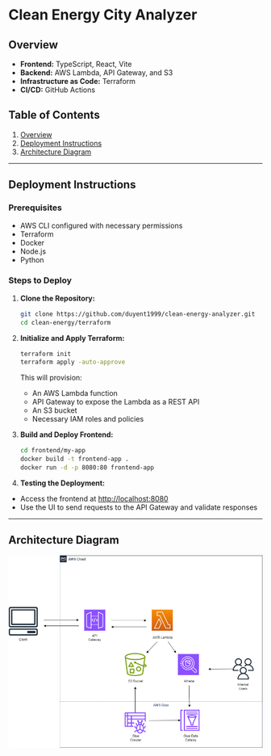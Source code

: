 # Clean Energy City Analyzer

## Overview

- **Frontend:** TypeScript, React, Vite
- **Backend:** AWS Lambda, API Gateway, and S3
- **Infrastructure as Code:** Terraform
- **CI/CD:** GitHub Actions

## Table of Contents
1. [Overview](#overview)
2. [Deployment Instructions](#deployment-instructions)
3. [Architecture Diagram](#architecture-diagram)

---

## Deployment Instructions

### Prerequisites
- AWS CLI configured with necessary permissions
- Terraform
- Docker
- Node.js
- Python

### Steps to Deploy
1. **Clone the Repository:**
   ```sh
   git clone https://github.com/duyent1999/clean-energy-analyzer.git
   cd clean-energy/terraform
   ```
2. **Initialize and Apply Terraform:**
   ```sh
   terraform init
   terraform apply -auto-approve
   ```
   This will provision:
   - An AWS Lambda function
   - API Gateway to expose the Lambda as a REST API
   - An S3 bucket
   - Necessary IAM roles and policies

3. **Build and Deploy Frontend:**
   ```sh
   cd frontend/my-app
   docker build -t frontend-app .
   docker run -d -p 8080:80 frontend-app
   ```

4. **Testing the Deployment:**

- Access the frontend at [http://localhost:8080](http://localhost:8080/)
- Use the UI to send requests to the API Gateway and validate responses

---
## Architecture Diagram

![Architecture Diagram](clean_energy.drawio.png)

